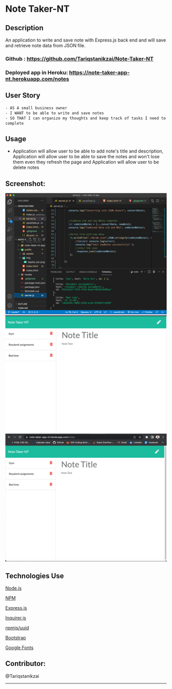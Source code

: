 # Note Taker-NT

## Description
An application to write and save note with Express.js back end and will save and retrieve note data from JSON file.

### Github : https://github.com/Tariqstanikzai/Note-Taker-NT

### Deployed app in Heroku: https://note-taker-app-nt.herokuapp.com/notes




## User Story
```
- AS A small business owner
- I WANT to be able to write and save notes
- SO THAT I can organize my thoughts and keep track of tasks I need to complete
```


## Usage
- Application will allow user to be able to add note's title and description, Application will allow user to be able to save the notes and won't lose them even they refresh the page and Application will allow user to be delete notes

## Screenshot:
![](public/img/code.png)
![](public/img/deploy.png)
![](public/img/fdeploy.png)


## Technologies Use
<p><a href="https://nodejs.org/">Node.js</a></p>
<p><a href="https://www.npmjs.com/">NPM</a></p>
<p><a href="https://www.npmjs.com/package/express">Express.js</a></p>
<p><a href="https://www.npmjs.com/package/inquirer">Inquirer.js</a></p>
<p><a href="https://www.npmjs.com/package/uuid">npmjs/uuid</a></p>
<p><a href="https://getbootstrap.com/">Bootstrap</a></p>
<p><a href="https://fonts.google.com/">Google Fonts</a></p>


## Contributor:
@Tariqstanikzai
- - -
